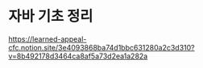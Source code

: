 # 자바 기초 정리

https://learned-appeal-cfc.notion.site/3e4093868ba74d1bbc631280a2c3d310?v=8b492178d3464ca8af5a73d2ea1a282a

